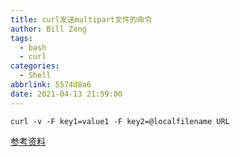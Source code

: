 ```yaml
---
title: curl发送multipart文件的命令
author: Bill Zong
tags:
  - bash
  - curl
categories:
  - Shell
abbrlink: 5574d8a6
date: 2021-04-13 21:59:00
---
```

`curl -v -F key1=value1 -F key2=@localfilename URL`

[参考资料](https://stackoverflow.com/questions/19116016/what-is-the-right-way-to-post-multipart-form-data-using-curl/19148720#19148720)